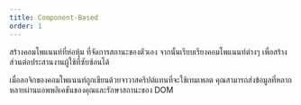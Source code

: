 ```yaml
---
title: Component-Based
order: 1
---
```


สร้างคอมโพแนนท์ที่ห่อหุ้ม ที่จัดการสถานะของตัวเอง จากนั้นเรียบเรียงคอมโพแนนท์ต่างๆ เพื่อสร้างส่วนต่อประสานงานผู้ใช้ที่ซับซ้อนได้

เมื่อลอจิกของคอมโพแนนท์ถูกเขียนด้วยจาวาสคริปต์แทนที่จะใช้เทมเพลต คุณสามารถส่งข้อมูลที่หลากหลายผ่านแอพพลิเคชันของคุณและรักษาสถานะของ DOM
